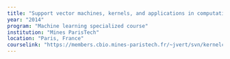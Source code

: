 ```yaml
---
title: "Support vector machines, kernels, and applications in computational biology"
year: "2014"
program: "Machine learning specialized course"
institution: "Mines ParisTech"
location: "Paris, France"
courselink: "https://members.cbio.mines-paristech.fr/~jvert/svn/kernelcourse/course/2014esmines/index.html"
---
```

